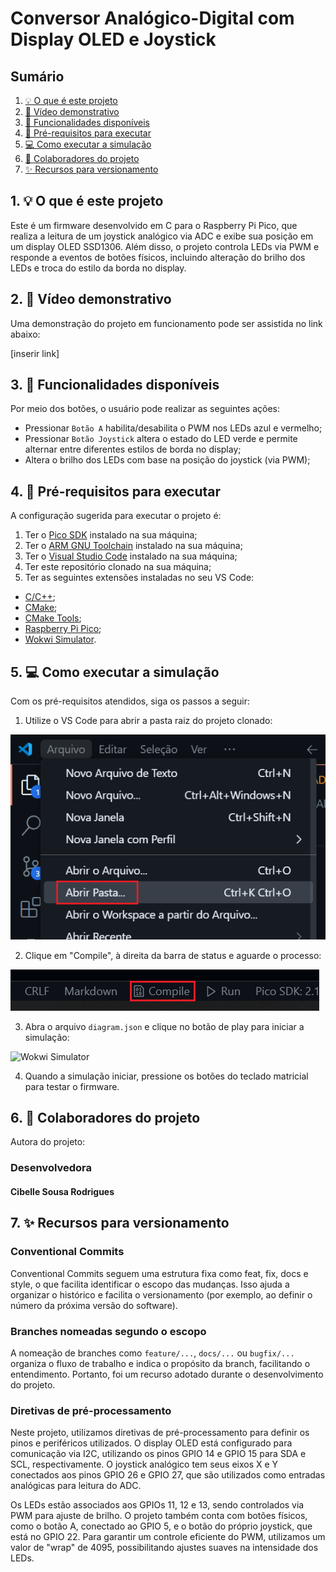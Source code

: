 # Conversor Analógico-Digital com Display OLED e Joystick

## Sumário

1. [💡 O que é este projeto](#1--o-que-é-este-projeto)
2. [🎥 Vídeo demonstrativo](#2--vídeo-demonstrativo)
3. [🔎 Funcionalidades disponíveis](#3--funcionalidades-disponíveis)
4. [🧰 Pré-requisitos para executar](#4--pré-requisitos-para-executar)
5. [💻 Como executar a simulação](#5--como-executar-a-simulação)
6. [👥 Colaboradores do projeto](#6--colaboradores-do-projeto)
7. [✨ Recursos para versionamento](#7--recursos-para-versionamento)

## 1. 💡 O que é este projeto

Este é um firmware desenvolvido em C para o Raspberry Pi Pico, que realiza a leitura de um joystick analógico via ADC e exibe sua posição em um display OLED SSD1306. Além disso, o projeto controla LEDs via PWM e responde a eventos de botões físicos, incluindo alteração do brilho dos LEDs e troca do estilo da borda no display.

## 2. 🎥 Vídeo demonstrativo

Uma demonstração do projeto em funcionamento pode ser assistida no link abaixo:

[inserir link]

## 3. 🔎 Funcionalidades disponíveis

Por meio dos botões, o usuário pode realizar as seguintes ações:

- Pressionar `Botão A` habilita/desabilita o PWM nos LEDs azul e vermelho;
- Pressionar `Botão Joystick` altera o estado do LED verde e permite alternar entre diferentes estilos de borda no display;
- Altera o brilho dos LEDs com base na posição do joystick (via PWM);


## 4. 🧰 Pré-requisitos para executar

A configuração sugerida para executar o projeto é:

1. Ter o [Pico SDK](https://github.com/raspberrypi/pico-sdk) instalado na sua máquina;
2. Ter o [ARM GNU Toolchain](https://developer.arm.com/Tools%20and%20Software/GNU%20Toolchain) instalado na sua máquina;
3. Ter o [Visual Studio Code](https://code.visualstudio.com/download) instalado na sua máquina;
4. Ter este repositório clonado na sua máquina;
5. Ter as seguintes extensões instaladas no seu VS Code:
- [C/C++](https://marketplace.visualstudio.com/items?itemName=ms-vscode.cpptools);
- [CMake](https://marketplace.visualstudio.com/items?itemName=twxs.cmake);
- [CMake Tools](https://marketplace.visualstudio.com/items?itemName=ms-vscode.cmake-tools);
- [Raspberry Pi Pico](https://marketplace.visualstudio.com/items?itemName=raspberry-pi.raspberry-pi-pico);
- [Wokwi Simulator](https://marketplace.visualstudio.com/items?itemName=Wokwi.wokwi-vscode).

## 5. 💻 Como executar a simulação

Com os pré-requisitos atendidos, siga os passos a seguir:

1. Utilize o VS Code para abrir a pasta raiz do projeto clonado:

![Abrir pasta...](assets/open_folder.png)

2. Clique em "Compile", à direita da barra de status e aguarde o processo:

![Compile](assets/compile_button.png)

3. Abra o arquivo `diagram.json` e clique no botão de play para iniciar a simulação:

![Wokwi Simulator](assets/wokwi_simulator.PNG)

4. Quando a simulação iniciar, pressione os botões do teclado matricial para testar o firmware.

## 6. 👥 Colaboradores do projeto

Autora do projeto:

### Desenvolvedora

#### Cibelle Sousa Rodrigues

## 7. ✨ Recursos para versionamento

### Conventional Commits

Conventional Commits seguem uma estrutura fixa como feat, fix, docs e style, o que facilita identificar o escopo das mudanças. Isso ajuda a organizar o histórico e facilita o versionamento (por exemplo, ao definir o número da próxima versão do software).

### Branches nomeadas segundo o escopo

A nomeação de branches como `feature/...`, `docs/...` ou `bugfix/...` organiza o fluxo de trabalho e indica o propósito da branch, facilitando o entendimento. Portanto, foi um recurso adotado durante o desenvolvimento do projeto.

### Diretivas de pré-processamento

Neste projeto, utilizamos diretivas de pré-processamento para definir os pinos e periféricos utilizados. O display OLED está configurado para comunicação via I2C, utilizando os pinos GPIO 14 e GPIO 15 para SDA e SCL, respectivamente. O joystick analógico tem seus eixos X e Y conectados aos pinos GPIO 26 e GPIO 27, que são utilizados como entradas analógicas para leitura do ADC.

Os LEDs estão associados aos GPIOs 11, 12 e 13, sendo controlados via PWM para ajuste de brilho. O projeto também conta com botões físicos, como o botão A, conectado ao GPIO 5, e o botão do próprio joystick, que está no GPIO 22. Para garantir um controle eficiente do PWM, utilizamos um valor de "wrap" de 4095, possibilitando ajustes suaves na intensidade dos LEDs.
